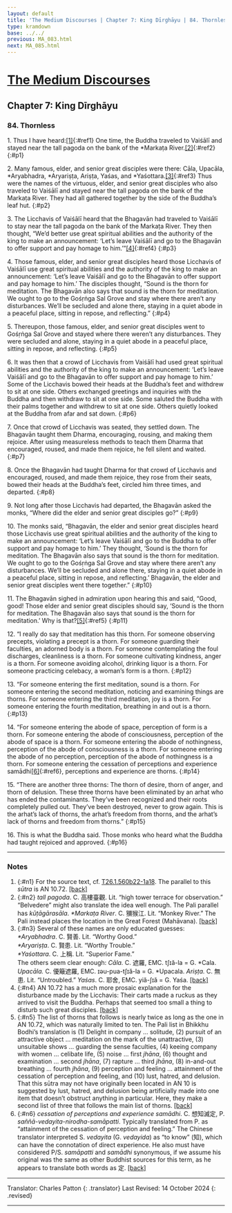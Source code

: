 ```yaml
---
layout: default
title: 'The Medium Discourses | Chapter 7: King Dīrghāyu | 84. Thornless'
type: kramdown
base: ../../
previous: MA_083.html
next: MA_085.html
---
```


# [The Medium Discourses](index.html)
## Chapter 7: King Dīrghāyu
### 84. Thornless

1\. Thus I have heard:[\[1\]](#n1){:#ref1} One time, the Buddha traveled to Vaiśālī and stayed near the tall pagoda on the bank of the \*Markaṭa River.[\[2\]](#n2){:#ref2}
{:#p1}

2\. Many famous, elder, and senior great disciples were there: Cāla, Upacāla, \*Aryabhadra, \*Aryariṣṭa, Ariṣṭa, Yaśas, and \*Yaśottara.[\[3\]](#n3){:#ref3} Thus were the names of the virtuous, elder, and senior great disciples who also traveled to Vaiśālī and stayed near the tall pagoda on the bank of the Markaṭa River. They had all gathered together by the side of the Buddha’s leaf hut.
{:#p2}

3\. The Licchavis of Vaiśālī heard that the Bhagavān had traveled to Vaiśālī to stay near the tall pagoda on the bank of the Markaṭa River. They then thought, “We’d better use great spiritual abilities and the authority of the king to make an announcement: ‘Let’s leave Vaiśālī and go to the Bhagavān to offer support and pay homage to him.’”[\[4\]](#n4){:#ref4}
{:#p3}

4\. Those famous, elder, and senior great disciples heard those Licchavis of Vaiśālī use great spiritual abilities and the authority of the king to make an announcement: ‘Let’s leave Vaiśālī and go to the Bhagavān to offer support and pay homage to him.’ The disciples thought, “Sound is the thorn for meditation. The Bhagavān also says that sound is the thorn for meditation. We ought to go to the Gośṛṅga Sal Grove and stay where there aren’t any disturbances. We’ll be secluded and alone there, staying in a quiet abode in a peaceful place, sitting in repose, and reflecting.”
{:#p4}

5\. Thereupon, those famous, elder, and senior great disciples went to Gośṛṅga Sal Grove and stayed where there weren’t any disturbances. They were secluded and alone, staying in a quiet abode in a peaceful place, sitting in repose, and reflecting.
{:#p5}

6\. It was then that a crowd of Licchavis from Vaiśālī had used great spiritual abilities and the authority of the king to make an announcement: ‘Let’s leave Vaiśālī and go to the Bhagavān to offer support and pay homage to him.’ Some of the Licchavis bowed their heads at the Buddha’s feet and withdrew to sit at one side. Others exchanged greetings and inquiries with the Buddha and then withdraw to sit at one side. Some saluted the Buddha with their palms together and withdrew to sit at one side. Others quietly looked at the Buddha from afar and sat down.
{:#p6}

7\. Once that crowd of Licchavis was seated, they settled down. The Bhagavān taught them Dharma, encouraging, rousing, and making them rejoice. After using measureless methods to teach them Dharma that encouraged, roused, and made them rejoice, he fell silent and waited.
{:#p7}

8\. Once the Bhagavān had taught Dharma for that crowd of Licchavis and encouraged, roused, and made them rejoice, they rose from their seats, bowed their heads at the Buddha’s feet, circled him three times, and departed.
{:#p8}

9\. Not long after those Licchavis had departed, the Bhagavān asked the monks, “Where did the elder and senior great disciples go?”
{:#p9}

10\. The monks said, “Bhagavān, the elder and senior great disciples heard those Licchavis use great spiritual abilities and the authority of the king to make an announcement: ‘Let’s leave Vaiśālī and go to the Buddha to offer support and pay homage to him.’ They thought, ‘Sound is the thorn for meditation. The Bhagavān also says that sound is the thorn for meditation. We ought to go to the Gośṛṅga Sal Grove and stay where there aren’t any disturbances. We’ll be secluded and alone there, staying in a quiet abode in a peaceful place, sitting in repose, and reflecting.’ Bhagavān, the elder and senior great disciples went there together.”
{:#p10}

11\. The Bhagavān sighed in admiration upon hearing this and said, “Good, good! Those elder and senior great disciples should say, ‘Sound is the thorn for meditation. The Bhagavān also says that sound is the thorn for meditation.’ Why is that?[\[5\]](#n5){:#ref5}
{:#p11}

12\. “I really do say that meditation has this thorn. For someone observing precepts, violating a precept is a thorn. For someone guarding their faculties, an adorned body is a thorn. For someone contemplating the foul discharges, cleanliness is a thorn. For someone cultivating kindness, anger is a thorn. For someone avoiding alcohol, drinking liquor is a thorn. For someone practicing celebacy, a woman’s form is a thorn.
{:#p12}

13\. “For someone entering the first meditation, sound is a thorn. For someone entering the second meditation, noticing and examining things are thorns. For someone entering the third meditation, joy is a thorn. For someone entering the fourth meditation, breathing in and out is a thorn.
{:#p13}

14\. “For someone entering the abode of space, perception of form is a thorn. For someone entering the abode of consciousness, perception of the abode of space is a thorn. For someone entering the abode of nothingness, perception of the abode of consciousness is a thorn. For someone entering the abode of no perception, perception of the abode of nothingness is a thorn. For someone entering the cessation of perceptions and experience samādhi[\[6\]](#n6){:#ref6}, perceptions and experience are thorns.
{:#p14}

15\. “There are another three thorns: The thorn of desire, thorn of anger, and thorn of delusion. These three thorns have been eliminated by an arhat who has ended the contaminants. They’ve been recognized and their roots completely pulled out. They’ve been destroyed, never to grow again. This is the arhat’s lack of thorns, the arhat’s freedom from thorns, and the arhat’s lack of thorns and freedom from thorns.”
{:#p15}

16\. This is what the Buddha said. Those monks who heard what the Buddha had taught rejoiced and approved.
{:#p16}

---

### Notes

1. {:#n1} For the source text, cf. <a href="https://cbetaonline.dila.edu.tw/zh/T01n0026_p0560b22" target="_blank">T26.1.560b22-1a18</a>. The parallel to this <em>sūtra</em> is AN 10.72. [\[back\]](#ref1)
2. {:#n2} <em>tall pagoda</em>. C. <span class="ch">高樓臺觀</span>. Lit. “high tower terrace for observation.” “Belvedere” might also translate the idea well enough. The Pali parallel has <em>kūṭāgārasāla</em>. <em>\*Markaṭa River</em>. C. <span class="ch">獼猴江</span>. Lit. “Monkey River.” The Pali instead places the location in the Great Forest (Mahāvana). [\[back\]](#ref2)
3. {:#n3} Several of these names are only educated guesses: <em>\*Aryabhadra</em>. C. <span class="ch">賢善</span>. Lit. “Worthy Good.”<br/>
<em>\*Aryariṣṭa</em>. C. <span class="ch">賢患</span>. Lit. “Worthy Trouble.”<br/>
<em>\*Yaśottara</em>. C. <span class="ch">上稱</span>. Lit. “Superior Fame.”<br/>
The others seem clear enough: <em>Cāla.</em> C. <span class="ch">遮羅</span>, EMC. tʃɪă-la = G. \*Cala. <em>Upacāla.</em> C. <span class="ch">優簸遮羅</span>, EMC. ɪəu-pua-tʃɪă-la = G. \*Upacala. <em>Ariṣṭa.</em> C. <span class="ch">無患</span>. Lit. “Untroubled.” <em>Yaśas</em>. C. <span class="ch">耶舍</span>, EMC. yiă-ʃɪă = G. Yaśa. [\[back\]](#ref3)
4. {:#n4} AN 10.72 has a much more prosaic explanation for the disturbance made by the Licchavis: Their carts made a ruckus as they arrived to visit the Buddha. Perhaps that seemed too small a thing to disturb such great disciples. [\[back\]](#ref4)
5. {:#n5} The list of thorns that follows is nearly twice as long as the one in AN 10.72, which was naturally limited to ten. The Pali list in Bhikkhu Bodhi’s translation is (1) Delight in company … solitude, (2) pursuit of an attractive object … meditation on the mark of the unattractive, (3) unsuitable shows … guarding the sense faculties, (4) keeing company with women … celibate life, (5) noise … first <em>jhāna</em>, (6) thought and examination … second <em>jhāna</em>, (7) rapture … third <em>jhāna</em>, (8) in-and-out breathing … fourth <em>jhāna</em>, (9) perception and feeling … attainment of the cessation of perception and feeling, and (10) lust, hatred, and delusion. That this sūtra may not have originally been located in AN 10 is suggested by lust, hatred, and delusion being artificially made into one item that doesn’t obstruct anything in particular. Here, they make a second list of three that follows the main list of thorns. [\[back\]](#ref5)
6. {:#n6} *cessation of perceptions and experience samādhi*. C. <span class="ch">想知滅定</span>, P. <em>saññā-vedayita-nirodha-samāpatti</em>. Typically translated from P. as “attainment of the cessation of perception and feeling.” The Chinese translator interpreted S. *vedayita* (G. *vedayida*) as “to know” (<span class="ch">知</span>), which can have the connotation of direct experience. He also must have considered P/S. *samāpatti* and <em>samādhi</em> synonymous, if we assume his original was the same as other Buddhist sources for this term, as he appears to translate both words as <span class="ch">定</span>. [\[back\]](#ref6)

---

Translator: Charles Patton
{: .translator}
Last Revised: 14 October 2024
{: .revised}

---
